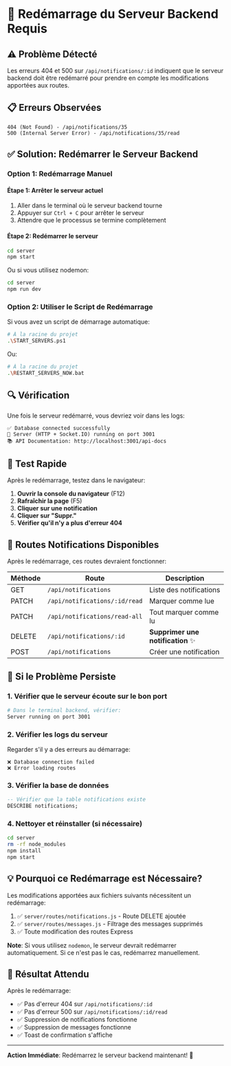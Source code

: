 # 🔄 Redémarrage du Serveur Backend Requis

## ⚠️ Problème Détecté

Les erreurs 404 et 500 sur `/api/notifications/:id` indiquent que le serveur backend doit être redémarré pour prendre en compte les modifications apportées aux routes.

## 📋 Erreurs Observées

```
404 (Not Found) - /api/notifications/35
500 (Internal Server Error) - /api/notifications/35/read
```

## ✅ Solution: Redémarrer le Serveur Backend

### Option 1: Redémarrage Manuel

#### Étape 1: Arrêter le serveur actuel
1. Aller dans le terminal où le serveur backend tourne
2. Appuyer sur `Ctrl + C` pour arrêter le serveur
3. Attendre que le processus se termine complètement

#### Étape 2: Redémarrer le serveur
```bash
cd server
npm start
```

Ou si vous utilisez nodemon:
```bash
cd server
npm run dev
```

### Option 2: Utiliser le Script de Redémarrage

Si vous avez un script de démarrage automatique:
```bash
# À la racine du projet
.\START_SERVERS.ps1
```

Ou:
```bash
# À la racine du projet
.\RESTART_SERVERS_NOW.bat
```

## 🔍 Vérification

Une fois le serveur redémarré, vous devriez voir dans les logs:

```
✅ Database connected successfully
🚀 Server (HTTP + Socket.IO) running on port 3001
📚 API Documentation: http://localhost:3001/api-docs
```

## 🧪 Test Rapide

Après le redémarrage, testez dans le navigateur:

1. **Ouvrir la console du navigateur** (F12)
2. **Rafraîchir la page** (F5)
3. **Cliquer sur une notification**
4. **Cliquer sur "Suppr."**
5. **Vérifier qu'il n'y a plus d'erreur 404**

## 📝 Routes Notifications Disponibles

Après le redémarrage, ces routes devraient fonctionner:

| Méthode | Route | Description |
|---------|-------|-------------|
| GET | `/api/notifications` | Liste des notifications |
| PATCH | `/api/notifications/:id/read` | Marquer comme lue |
| PATCH | `/api/notifications/read-all` | Tout marquer comme lu |
| DELETE | `/api/notifications/:id` | **Supprimer une notification** ✨ |
| POST | `/api/notifications` | Créer une notification |

## 🔧 Si le Problème Persiste

### 1. Vérifier que le serveur écoute sur le bon port
```bash
# Dans le terminal backend, vérifier:
Server running on port 3001
```

### 2. Vérifier les logs du serveur
Regarder s'il y a des erreurs au démarrage:
```
❌ Database connection failed
❌ Error loading routes
```

### 3. Vérifier la base de données
```sql
-- Vérifier que la table notifications existe
DESCRIBE notifications;
```

### 4. Nettoyer et réinstaller (si nécessaire)
```bash
cd server
rm -rf node_modules
npm install
npm start
```

## 💡 Pourquoi ce Redémarrage est Nécessaire?

Les modifications apportées aux fichiers suivants nécessitent un redémarrage:

1. ✅ `server/routes/notifications.js` - Route DELETE ajoutée
2. ✅ `server/routes/messages.js` - Filtrage des messages supprimés
3. ✅ Toute modification des routes Express

**Note**: Si vous utilisez `nodemon`, le serveur devrait redémarrer automatiquement. Si ce n'est pas le cas, redémarrez manuellement.

## 🎯 Résultat Attendu

Après le redémarrage:
- ✅ Pas d'erreur 404 sur `/api/notifications/:id`
- ✅ Pas d'erreur 500 sur `/api/notifications/:id/read`
- ✅ Suppression de notifications fonctionne
- ✅ Suppression de messages fonctionne
- ✅ Toast de confirmation s'affiche

---

**Action Immédiate**: Redémarrez le serveur backend maintenant! 🚀
